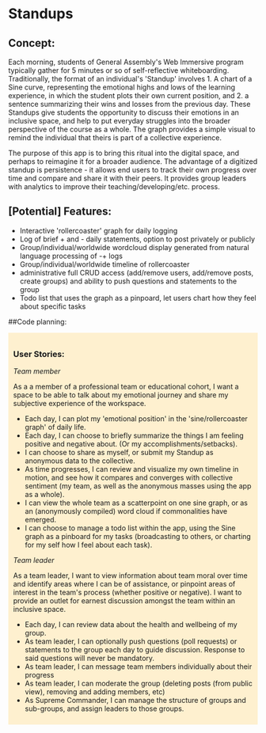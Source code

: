 # Standups

<main>

<article>

## Concept:

Each morning, students of General Assembly's Web Immersive program typically gather for 5 minutes or so of self-reflective whiteboarding. Traditionally, the format of an individual's 'Standup' involves 1. A chart of a Sine curve, representing the emotional highs and lows of the learning experience, in which the student plots their own current position, and 2. a sentence summarizing their wins and losses from the previous day. 
These Standups give students the opportunity to discuss their emotions in an inclusive space, and help to put everyday struggles into the broader perspective of the course as a whole. The graph provides a simple visual to remind the individual that theirs is part of a collective experience.

The purpose of this app is to bring this ritual into the digital space, and perhaps to reimagine it for a broader audience. The advantage of a digitized standup is persistence - it allows end users to track their own progress over time and compare and share it with their peers. It provides group leaders with analytics to improve their teaching/developing/etc. process.

## [Potential] Features:

*   Interactive 'rollercoaster' graph for daily logging
*   Log of brief + and - daily statements, option to post privately or publicly
*   Group/individual/worldwide wordcloud display generated from natural language processing of -+ logs
*   Group/individual/worldwide timeline of rollercoaster
*   administrative full CRUD access (add/remove users, add/remove posts, create groups) and ability to push questions and statements to the group
*   Todo list that uses the graph as a pinpoard, let users chart how they feel about specific tasks

</article>

<article>

##Code planning:

<div style="background-color: #fef0cf;padding:10px;margin-bottom: 10px;">

### User Stories:

_Team member_

As a a member of a professional team or educational cohort, I want a space to be able to talk about my emotional journey and share my subjective experience of the workspace.

*   Each day, I can plot my 'emotional position' in the 'sine/rollercoaster graph' of daily life.
*   Each day, I can choose to briefly summarize the things I am feeling positive and negative about. (Or my accomplishments/setbacks). 
*   I can choose to share as myself, or submit my Standup as anonymous data to the collective.
*   As time progresses, I can review and visualize my own timeline in motion, and see how it compares and converges with collective sentiment (my team, as well as the anonymous masses using the app as a whole). 
*   I can view the whole team as a scatterpoint on one sine graph, or as an (anonymously compiled) word cloud if commonalities have emerged. 
*   I can choose to manage a todo list within the app, using the Sine graph as a pinboard for my tasks (broadcasting to others, or charting for my self how I feel about each task).

_Team leader_

As a team leader, I want to view information about team moral over time and identify areas where I can be of assistance, or pinpoint areas of interest in the team's process (whether positive or negative). I want to provide an outlet for earnest discussion amongst the team within an inclusive space.

*   Each day, I can review data about the health and wellbeing of my group.
*   As team leader, I can optionally push questions (poll requests) or statements to the group each day to guide discussion. Response to said questions will never be mandatory.
*   As team leader, I can message team members individually about their progress
*   As team leader, I can moderate the group (deleting posts (from public view), removing and adding members, etc)
*   As Supreme Commander, I can manage the structure of groups and sub-groups, and assign leaders to those groups.

</div>

</article>

</main>
